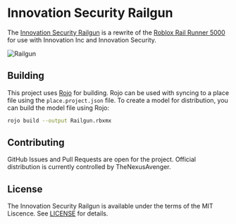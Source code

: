 # Innovation Security Railgun
The [Innovation Security Railgun](https://www.roblox.com/library/7042600131/Innovation-Security-Railgun)
is a rewrite of the [Roblox Rail Runner 5000](https://www.roblox.com/catalog/79446473/Rail-Runner-5000)
for use with Innovation Inc and Innovation Security.

![Railgun](https://pbs.twimg.com/media/E5VH6zEXwAE1ySN?format=png)

## Building
This project uses [Rojo](https://github.com/rojo-rbx/rojo) for building.
Rojo can be used with syncing to a place file using the `place.project.json`
file. To create a model for distribution, you can build the model file using
Rojo:
```bash
rojo build --output Railgun.rbxmx
```

## Contributing
GitHub Issues and Pull Requests are open for the project.
Official distribution is currently controlled by TheNexusAvenger.

## License
The Innovation Security Railgun is available under
the terms of the MIT  Liscence. See [LICENSE](LICENSE)
for details.
